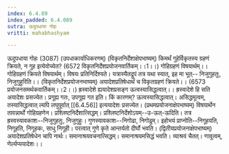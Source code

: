 ```yaml
---
index: 6.4.89
index_padded: 6.4.089
sutra: ऊदुपधाया गोहः
vritti: mahabhashyam

---
```

 ऊदुपधाया गोहः (3087) (उपधाकार्याधिकरणम्) (विकृतनिर्देशाक्षेपभाष्यम्) किमर्थं गुहेर्विकृतस्य ग्रहणं क्रियते, न गुह इत्येवोच्येत? (6572 विकृतनिर्देशप्रयोजनवार्तिकम्।।1।।) गोहिग्रहणं विषयार्थम्।। गोहिग्रहणं क्रियते विषयार्थम्। विषयः प्रतिनिर्दिश्यते। यत्रास्यैतद्रूपं तत्र यथा स्यात्, इह मा भूत्-- निजुगुहतुः, निजुगुहुरिति।। (विकृतनिर्देशप्रयोजनभाष्यम्) अयादेशप्रतिषेधार्थं च विकृतग्रहणं क्रियते।। (6573 प्रयोजनसमर्थकवार्तिकम्।।2।।)  ह्रस्वादेशे ह्ययादेशप्रसङ्ग ऊत्वस्यासिद्धत्वात्।। ह्रस्वादेशे हि सति अयादेशः प्रसज्येत। प्रगूह्य गतः, उपगूह्य गत इति। किं कारणम्? ऊत्वस्यासिद्धत्वात्। असिद्धमूत्वम्, तस्यासिद्धत्वात् ल्यपि लघुपूर्वात् [[6.4.56]] इत्ययादेशः प्रसज्येत। (प्रथमप्रयोजनाक्षेपभाष्यम्) विषयार्थेन तावन्नार्थो गोहिग्रहणेन। प्रश्लिष्टनिर्देशात्सिद्धम्। प्रश्लिष्टनिर्देशोऽयम्--उ-ऊत्-ऊदिति। तत्र ह्रस्वस्यावकाशः--निजुगुहतुः, निजुगुहुः। गुणस्यावकाशः--निगोढा, निगोढुम्। इहोभयं प्राप्नोति--निगूहयति, निगूहति, निगूहकः, साधु निगूही। परत्वात् गुणे कृते आन्तर्यतो दीर्घो भवति। (द्वितीयप्रयोजनाक्षेपभाष्यम्) अयादेशप्रतिषेधेन चापि नार्थः। समानाश्रयवचनात्सिद्धम्। समानाश्रयमसिद्धं भवति। व्याश्रयं चैतत्। णावूत्वम्, णेर्ल्यप्ययादेशः।। 